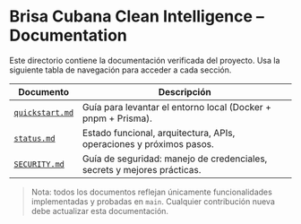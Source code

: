 # Brisa Cubana Clean Intelligence – Documentation

Este directorio contiene la documentación verificada del proyecto. Usa la siguiente tabla de navegación para acceder a cada sección.

| Documento                          | Descripción                                                             |
| ---------------------------------- | ----------------------------------------------------------------------- |
| [`quickstart.md`](./quickstart.md) | Guía para levantar el entorno local (Docker + pnpm + Prisma).           |
| [`status.md`](./status.md)         | Estado funcional, arquitectura, APIs, operaciones y próximos pasos.     |
| [`SECURITY.md`](./SECURITY.md)     | Guía de seguridad: manejo de credenciales, secrets y mejores prácticas. |

> Nota: todos los documentos reflejan únicamente funcionalidades implementadas y probadas en `main`. Cualquier contribución nueva debe actualizar esta documentación.
